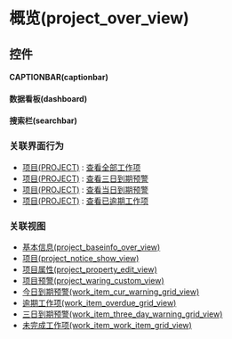 # 概览(project_over_view)  <!-- {docsify-ignore-all} -->



## 控件
#### CAPTIONBAR(captionbar)
#### 数据看板(dashboard)
#### 搜索栏(searchbar)


### 关联界面行为
  * [项目(PROJECT)](module/ProjMgmt/project) : [查看全部工作项](module/ProjMgmt/project#界面行为)
  * [项目(PROJECT)](module/ProjMgmt/project) : [查看三日到期预警](module/ProjMgmt/project#界面行为)
  * [项目(PROJECT)](module/ProjMgmt/project) : [查看当日到期预警](module/ProjMgmt/project#界面行为)
  * [项目(PROJECT)](module/ProjMgmt/project) : [查看已逾期工作项](module/ProjMgmt/project#界面行为)

### 关联视图
  * [基本信息(project_baseinfo_over_view)](app/view/project_baseinfo_over_view)
  * [项目(project_notice_show_view)](app/view/project_notice_show_view)
  * [项目属性(project_property_edit_view)](app/view/project_property_edit_view)
  * [项目预警(project_waring_custom_view)](app/view/project_waring_custom_view)
  * [今日到期预警(work_item_cur_warning_grid_view)](app/view/work_item_cur_warning_grid_view)
  * [逾期工作项(work_item_overdue_grid_view)](app/view/work_item_overdue_grid_view)
  * [三日到期预警(work_item_three_day_warning_grid_view)](app/view/work_item_three_day_warning_grid_view)
  * [未完成工作项(work_item_work_item_grid_view)](app/view/work_item_work_item_grid_view)

<script>
 const { createApp } = Vue
  createApp({
    data() {
      return {

      }
    }
  }).use(ElementPlus).mount('#app')
</script>